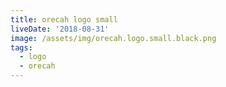 ```yaml
---
title: orecah logo small
liveDate: '2018-08-31'
image: /assets/img/orecah.logo.small.black.png
tags:
  - logo
  - orecah
---
```


